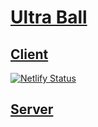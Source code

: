 # [Ultra Ball](https://ultra.shahprasham.com)

## [Client](https://github.com/ps-coding/client-ultraball)

[![Netlify Status](https://api.netlify.com/api/v1/badges/c1c12a02-284c-4b7d-bcb4-c173d09ae6e7/deploy-status)](https://app.netlify.com/sites/ultraball/deploys)

## [Server](https://github.com/ps-coding/server-ultraball)
